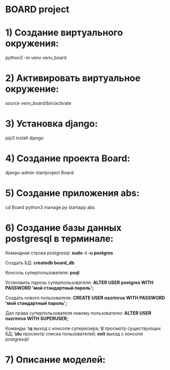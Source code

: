 # BOARD project

# 1) Создание виртуального окружения:
python3 -m venv venv_board
# 2) Активировать виртуальное окружение:
source venv_board/bin/activate
# 3) Установка django:
pip3 install django
# 4) Создание проекта Board:
django-admin startproject Board
# 5) Создание приложения abs:
cd Board
python3 manage.py startapp abs
# 6) Создание базы данных postgresql в терминале:
Командная строка postgresql:
**sudo -i -u postgres**

Создать БД:
**createdb board_db**

Консоль суперпользователя:
**psql**

Установить пароль суперпользователя:
**ALTER USER postgres WITH PASSWORD 'мой стандартный пароль';**

Создать нового пользователя:
**CREATE USER nazrinrus WITH PASSWORD 'мой стандартный пароль';**

Дал права суперпользователя новому пользователю:
**ALTER USER nazrinrus WITH SUPERUSER;**

Команды: 
**\q** выход с консоли суперюзера;
**\l** просмотр существующих БД;
**\du** просмотр списка пользователей;
**exit** выход с консоли postgresql/

# 7) Описание моделей:


